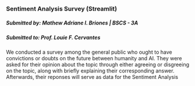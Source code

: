 ### Sentiment Analysis Survey (Streamlit)

##### Submitted by: Mathew Adriane I. Briones | BSCS - 3A
##### Submitted to: Prof. Louie F. Cervantes

We conducted a survey among the general public who ought to have convictions or doubts on the future between humanity and AI. They were asked for their opinion about the topic through either agreeing or disgreeing on the topic, along with briefly explaining their corresponding answer. Afterwards, their reponses will serve as data for the Sentiment Analysis
